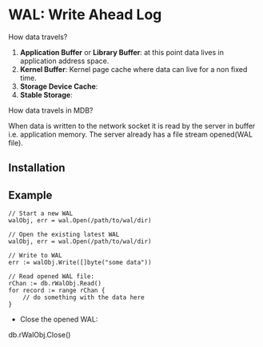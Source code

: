 # WAL: Write Ahead Log

How data travels?

1. **Application Buffer** or **Library Buffer**: at this point data lives in application address space.
2. **Kernel Buffer**: Kernel page cache where data can live for a non fixed time.
3. **Storage Device Cache**:
4. **Stable Storage**:

How data travels in MDB?

When data is written to the network socket it is read by the server in buffer i.e. application memory. The server already has a file stream opened(WAL file).

## Installation

## Example

```
// Start a new WAL
walObj, err = wal.Open(/path/to/wal/dir)

// Open the existing latest WAL
walObj, err = wal.Open(/path/to/wal/dir)

// Write to WAL
err := walObj.Write([]byte("some data"))

// Read opened WAL file:
rChan := db.rWalObj.Read()
for record := range rChan {
    // do something with the data here
}
```

- Close the opened WAL:

db.rWalObj.Close()

